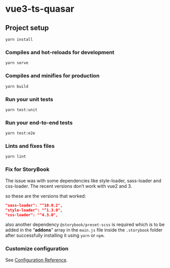 # vue3-ts-quasar

## Project setup
```
yarn install
```

### Compiles and hot-reloads for development
```
yarn serve
```

### Compiles and minifies for production
```
yarn build
```

### Run your unit tests
```
yarn test:unit
```

### Run your end-to-end tests
```
yarn test:e2e
```

### Lints and fixes files
```
yarn lint
```

### Fix for StoryBook

The issue was with some dependencies like
style-loader, sass-loader and css-loader. The recent versions don’t work with vue2 and 3.

so these are the versions that worked:

```json
"sass-loader": "^10.0.2",
"style-loader": "^1.3.0",
"css-loader": "^4.3.0",
```
also another dependency `@storybook/preset-scss`  is required which is to be added in the “**addons**” array in the `main.js` file inside the `.storybook` folder after successfully installing it using `yarn` or `npm`.

### Customize configuration
See [Configuration Reference](https://cli.vuejs.org/config/).
